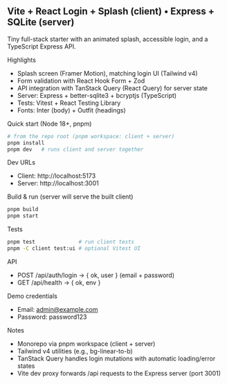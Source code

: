 ## Vite + React Login + Splash (client) • Express + SQLite (server)

Tiny full-stack starter with an animated splash, accessible login, and a TypeScript Express API.

Highlights
- Splash screen (Framer Motion), matching login UI (Tailwind v4)
- Form validation with React Hook Form + Zod
- API integration with TanStack Query (React Query) for server state
- Server: Express + better-sqlite3 + bcryptjs (TypeScript)
- Tests: Vitest + React Testing Library
- Fonts: Inter (body) + Outfit (headings)

Quick start (Node 18+, pnpm)
```bash
# from the repo root (pnpm workspace: client + server)
pnpm install
pnpm dev   # runs client and server together
```

Dev URLs
- Client: http://localhost:5173
- Server: http://localhost:3001

Build & run (server will serve the built client)
```bash
pnpm build
pnpm start
```

Tests
```bash
pnpm test              # run client tests
pnpm -C client test:ui # optional Vitest UI
```

API
- POST /api/auth/login → { ok, user } (email + password)
- GET  /api/health      → { ok, env }

Demo credentials
- Email: admin@example.com
- Password: password123

Notes
- Monorepo via pnpm workspace (client + server)
- Tailwind v4 utilities (e.g., bg-linear-to-b)
- TanStack Query handles login mutations with automatic loading/error states
- Vite dev proxy forwards /api requests to the Express server (port 3001)
